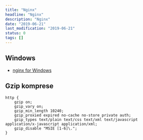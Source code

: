 ```yaml
---
title: "Nginx"
headline: "Nginx"
description: "Nginx"
date: "2019-06-21"
last_modification: "2019-06-21"
status: 0
tags: []
---
```


## Windows

  - [nginx for Windows](http://nginx.org/en/docs/windows.html)

## Gzip komprese

```
http {
    gzip on;
    gzip_vary on;
    gzip_min_length 10240;
    gzip_proxied expired no-cache no-store private auth;
    gzip_types text/plain text/css text/xml text/javascript application/x-javascript application/xml;
    gzip_disable "MSIE [1-6]\.";
}
```